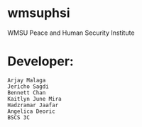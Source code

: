 # wmsuphsi
 WMSU Peace and Human Security Institute
# Developer:
    Arjay Malaga
    Jericho Sagdi
    Bennett Chan
    Kaitlyn June Mira
    Hadzramar Jaafar
    Angelica Deoric
    BSCS 3C
    